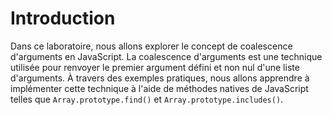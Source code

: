 # Introduction

Dans ce laboratoire, nous allons explorer le concept de coalescence d'arguments en JavaScript. La coalescence d'arguments est une technique utilisée pour renvoyer le premier argument défini et non nul d'une liste d'arguments. À travers des exemples pratiques, nous allons apprendre à implémenter cette technique à l'aide de méthodes natives de JavaScript telles que `Array.prototype.find()` et `Array.prototype.includes()`.
